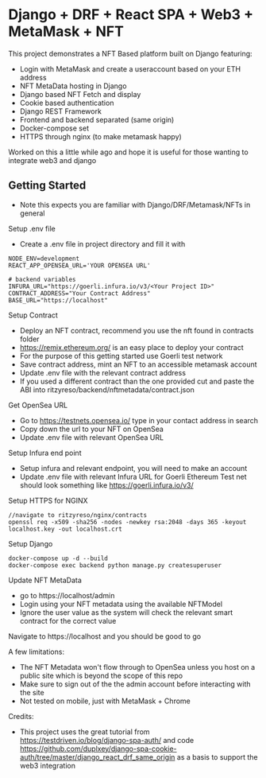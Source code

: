 # Django + DRF + React SPA + Web3 + MetaMask + NFT

This project demonstrates a NFT Based platform built on Django featuring:
- Login with MetaMask and create a useraccount based on your ETH address
- NFT MetaData hosting in Django
- Django based NFT Fetch and display
- Cookie based authentication
- Django REST Framework
- Frontend and backend separated (same origin)
- Docker-compose set
- HTTPS through nginx (to make metamask happy)

Worked on this a little while ago and hope it is useful for those wanting to integrate web3 and django

## Getting Started
- Note this expects you are familiar with Django/DRF/Metamask/NFTs in general

Setup .env file
- Create a .env file in project directory and fill it with
```
NODE_ENV=development
REACT_APP_OPENSEA_URL='YOUR OPENSEA URL'

# backend variables
INFURA_URL="https://goerli.infura.io/v3/<Your Project ID>"
CONTRACT_ADDRESS="Your Contract Address"
BASE_URL="https://localhost"
```

Setup Contract
- Deploy an NFT contract, recommend you use the nft found in contracts folder
- https://remix.ethereum.org/ is an easy place to deploy your contract
- For the purpose of this getting started use Goerli test network
- Save contract address, mint an NFT to an accessible metamask account
- Update .env file with the relevant contract address
- If you used a different contract than the one provided cut and paste the ABI into ritzyreso/backend/nftmetadata/contract.json

Get OpenSea URL
- Go to https://testnets.opensea.io/ type in your contact address in search
- Copy down the url to your NFT on OpenSea
- Update .env file with relevant OpenSea URL

Setup Infura end point
- Setup infura and relevant endpoint, you will need to make an account
- Update .env file with relevant Infura URL for Goerli Ethereum Test net should look something like https://goerli.infura.io/v3/<youpublickey>

Setup HTTPS for NGINX
```
//navigate to ritzyreso/nginx/contracts
openssl req -x509 -sha256 -nodes -newkey rsa:2048 -days 365 -keyout localhost.key -out localhost.crt
```

Setup Django
```
docker-compose up -d --build
docker-compose exec backend python manage.py createsuperuser
```

Update NFT MetaData
- go to https://localhost/admin
- Login using your NFT metadata using the available NFTModel
- Ignore the user value as the system will check the relevant smart contract for the correct value

Navigate to https://localhost and you should be good to go

A few limitations:
- The NFT Metadata won't flow through to OpenSea unless you host on a public site which is beyond the scope of this repo
- Make sure to sign out of the the admin account before interacting with the site
- Not tested on mobile, just with MetaMask + Chrome

Credits:
- This project uses the great tutorial from https://testdriven.io/blog/django-spa-auth/ and code https://github.com/duplxey/django-spa-cookie-auth/tree/master/django_react_drf_same_origin as a basis to support the web3 integration
